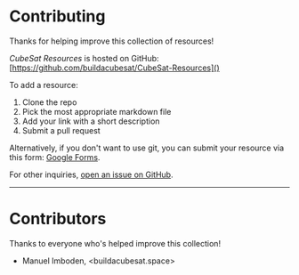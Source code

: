 # Contributing

Thanks for helping improve this collection of resources!

_CubeSat Resources_ is hosted on GitHub: [https://github.com/buildacubesat/CubeSat-Resources]()

To add a resource:

1. Clone the repo
2. Pick the most appropriate markdown file
3. Add your link with a short description
4. Submit a pull request

Alternatively, if you don't want to use git, you can submit your resource via this form: [Google Forms](https://forms.gle/KbrwNRWWMJXiBpk96).

For other inquiries, [open an issue on GitHub](https://github.com/buildacubesat/CubeSat-Resources/issues).

---

# Contributors

Thanks to everyone who's helped improve this collection!

- Manuel Imboden, <buildacubesat.space>